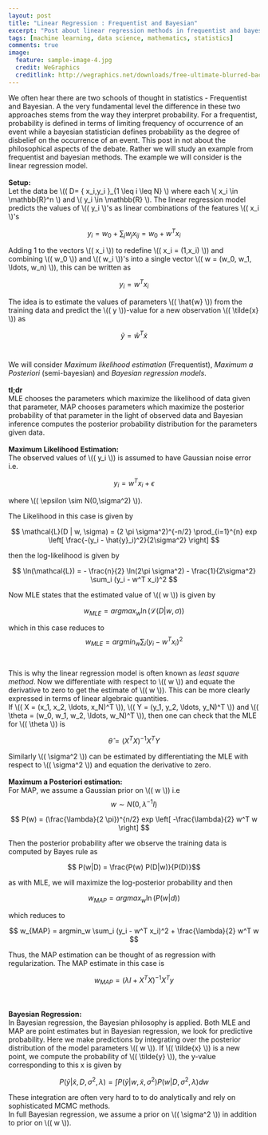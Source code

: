 ```yaml
---
layout: post
title: "Linear Regression : Frequentist and Bayesian"
excerpt: "Post about linear regression methods in frequentist and bayesian style."
tags: [machine learning, data science, mathematics, statistics]
comments: true
image:
  feature: sample-image-4.jpg
  credit: WeGraphics
  creditlink: http://wegraphics.net/downloads/free-ultimate-blurred-background-pack/
---
```

We often hear there are two schools of thought in statistics - Frequentist and Bayesian. A the very fundamental level the difference in these two approaches stems from the way they interpret probability. For a frequentist, probability is defined in terms of limiting frequency of occurrence of an event while a bayesian statistician defines probability as the degree of disbelief on the occurrence of an event. This post in not about the philosophical aspects of the debate. Rather we will study an example from frequentist and bayesian methods. The example we will consider is the linear regression model. 
<br><br>
**Setup:** 
<br>
 Let the data be \\(( D= \{ x_i,y_i \}_{1 \leq i \leq N} \\) where each \\( x_i  \in \mathbb{R}^n \\) and \\( y_i \in \mathbb{R} \\).
The linear regression model predicts the values of \\(( y_i \\)'s as linear combinations of the features \\(( x_i \\)'s

$$ y_i =w_0 +\sum_j w_j x_{ij} =w_0 +w^T x_i $$

Adding 1 to the vectors \\(( x_i \\)) to redefine \\(( x_i = (1,x_i) \\)) and combining \\(( w_0 \\)) and \\(( w_i \\))'s into a single vector \\(( w = (w_0, w_1, \ldots, w_n) \\)), this can be written as 

$$ y_ i = w^T x_i $$

The idea is to estimate the values of parameters \\(( \hat{w} \\)) from the training data and predict the \\(( y \\))-value for a new observation \\(( \tilde{x} \\)) as 

$$ \tilde{y} = \hat{w}^T \tilde{x} $$
<br><br>
We will consider *Maximum likelihood estimation* (Frequentist), *Maximum a Posteriori* (semi-bayesian) and *Bayesian regression models*. 
<br><br>
**tl;dr**
<br>
MLE chooses the parameters which maximize the likelihood of data given that parameter, MAP chooses parameters which maximize the posterior probability  of that parameter in the light of observed data and Bayesian inference computes the posterior probability distribution for the parameters given data.
<br><br>
**Maximum Likelihood Estimation:**
<br>
The observed values of \\(( y_i \\))  is assumed to have Gaussian noise error i.e. 

$$ y_i = w^T x_i + \epsilon $$

where \\(( \epsilon \sim N(0,\sigma^2) \\)).

The Likelihood in this case is given by

$$ \mathcal{L}(D | w, \sigma) = (2 \pi \sigma^2)^{-n/2} \prod_{i=1}^{n} exp \left[ \frac{-(y_i - \hat{y}_i)^2}{2\sigma^2} \right] $$

then the log-likelihood is given by

$$ \ln(\mathcal{L}) = - \frac{n}{2} \ln(2\pi \sigma^2) -  \frac{1}{2\sigma^2} \sum_i (y_i - w^T x_i)^2 $$

Now MLE states that the estimated value of \\(( w \\)) is given by

$$w_{MLE} = argmax_w \ln(\mathcal{L}(D | w, \sigma)) $$

which in this case reduces to
<br>
$$ w_{MLE} = argmin_w \sum_i  (y_i - w^T x_i)^2 $$
<br><br>
This is why the linear regression model is often known as *least square method*. 
Now we differentiate with respect to \\(( w \\)) and equate the derivative to zero to get the estimate of \\(( w \\)). This can be more clearly expressed in terms of linear algebraic quantities.
 <br>
If \\(( X = (x_1, x_2, \ldots, x_N)^T \\)), \\(( Y = (y_1, y_2, \ldots, y_N)^T \\)) and  \\(( \theta = (w_0, w_1, w_2, \ldots, w_N)^T \\)), then one can check that the MLE for \\(( \theta \\)) is 

$$ \hat{\theta} = (X^T X)^{-1} X^T Y $$

Similarly  \\(( \sigma^2 \\)) can be estimated by differentiating the MLE with respect to  \\(( \sigma^2 \\)) and equation the derivative to zero. 
<br><br>
**Maximum a Posteriori estimation:**
<br>
 For MAP, we assume a Gaussian prior on \\(( w \\)) i.e 
$$ w \sim N(0, \lambda^{-1} I)$$

$$ P(w) = (\frac{\lambda}{2 \pi})^{n/2} exp \left[ -\frac{\lambda}{2} w^T w \right] $$

Then the posterior probability after we observe the training data is computed by Bayes rule as 

$$ P(w|D) = \frac{P(w) P(D|w)}{P(D)}$$

as with MLE, we will maximize the log-posterior probability and then 

$$ w_{MAP} = argmax_w \ln(P(w|d)) $$

which reduces to

$$ w_{MAP} = argmin_w \sum_i (y_i - w^T x_i)^2 + \frac{\lambda}{2} w^T w $$

Thus, the MAP estimation can be thought of as regression with regularization. 
The MAP estimate in this case is 

$$ w_{MAP} = (\lambda I + X^T X)^{-1} X^T y $$

<br><br>
**Bayesian Regression:**
<br>
 In Bayesian regression, the Bayesian philosophy is applied. Both MLE and MAP are point estimates but in Bayesian regression, we look for predictive probability. Here we make predictions by integrating over the posterior distribution of the model parameters \\(( w \\)). 
If \\(( \tilde{x} \\)) is a new point, we compute the probability of \\(( \tilde{y} \\)), the y-value corresponding to this x is given by

$$ P(\tilde{y} | \tilde{x}, D, \sigma^2, \lambda) = \int P(\tilde{y} | w, \tilde{x}, \sigma^2 ) P(w|D, \sigma^2 , \lambda) dw $$

These integration are often very hard to to do analytically and rely on sophisticated MCMC methods. 
 <br>
In full Bayesian regression, we assume a prior on \\(( \sigma^2 \\)) in addition to prior on \\(( w \\)).

<!-- **Further:**
	<li><a href="https://januverma.wordpress.com/2013/10/09/logistic-regression/">Logistic regression</a></li>
	<li><a href="https://januverma.wordpress.com/2013/10/15/regularization-in-logistic-regression/">Regularization</a></li>
	<li><a href="https://januverma.wordpress.com/2013/11/06/ad-ctr-prediction-using-logistic-regression/">CTR prediction @Google</a></li> -->